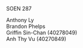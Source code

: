 SOEN 287

Anthony Ly <br>
Brandon Phelps <br>
Griffin Sin-Chan (40278049) <br>
Anh Thy Vu (40270849) 
